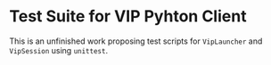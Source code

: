 # Test Suite for VIP Pyhton Client

This is an unfinished work proposing test scripts for `VipLauncher` and `VipSession` using `unittest`.